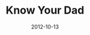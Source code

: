 ---
layout: message
category: message
series: "A Journey Home"
title: "Know Your Dad"
date: 2012-10-13
message_id: 752
---